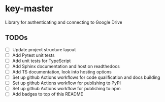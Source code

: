 # key-master

Library for authenticating and connecting to Google Drive

## TODOs

- [ ] Update project structure layout
- [ ] Add Pytest unit tests
- [ ] Add unit tests for TypeScript
- [ ] Add Sphinx documentation and host on readthedocs
- [ ] Add TS documentation, look into hosting options
- [ ] Set up github Actions workflows for code qualification and docs building
- [ ] Set up github Actions workflow for publishing to PyPI
- [ ] Set up github Actions workflow for publishing to npm
- [ ] Add badges to top of this README
